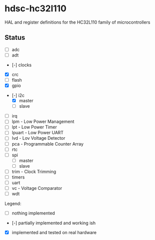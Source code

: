 # hdsc-hc32l110

HAL and register definitions for the HC32L110 family of microcontrollers

## Status
- [ ] adc
- [ ] adt
- [-] clocks
- [x] crc
- [ ] flash
- [x] gpio
- [-] i2c
  - [x] master
  - [ ] slave
- [ ] irq
- [ ] lpm - Low Power Management
- [ ] lpt - Low Power Timer
- [ ] lpuart - Low Power UART
- [ ] lvd - Lov Voltage Detector
- [ ] pca - Programmable Counter Array
- [ ] rtc
- [ ] spi
  - [ ] master
  - [ ] slave
- [ ] trim - Clock Trimming
- [ ] timers
- [ ] uart
- [ ] vc - Voltage Comparator
- [ ] wdt

Legend:
 - [ ] nothing implemented
 - [-] partially implemented and working ish
 - [x] implemented and tested on real hardware
